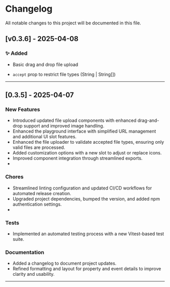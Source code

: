# Changelog

All notable changes to this project will be documented in this file.

## [v0.3.6] - 2025-04-08

### ✨ Added

- Basic drag and drop file upload

- `accept` prop to restrict file types (String | String[])

---

## [0.3.5] - 2025-04-07

### New Features

- Introduced updated file upload components with enhanced drag-and-drop support and improved image handling.
- Enhanced the playground interface with simplified URL management and additional UI slot features.
- Enhanced the file uploader to validate accepted file types, ensuring only valid files are processed.
- Added customization options with a new slot to adjust or replace icons.
- Improved component integration through streamlined exports.
- 
### Chores

- Streamlined linting configuration and updated CI/CD workflows for automated release creation.
- Upgraded project dependencies, bumped the version, and added npm authentication settings.
- 
### Tests

- Implemented an automated testing process with a new Vitest-based test suite.

### Documentation

- Added a changelog to document project updates.
- Refined formatting and layout for property and event details to improve clarity and usability.

---